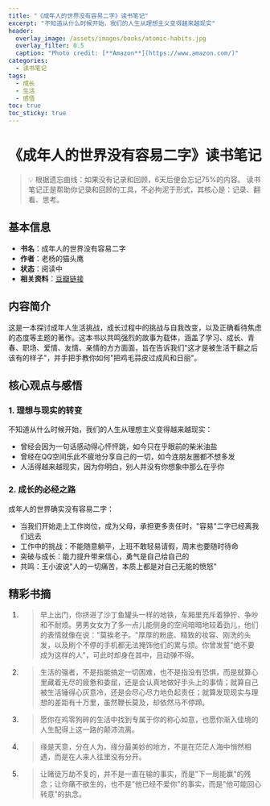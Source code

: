 ```yaml
---
title: "《成年人的世界没有容易二字》读书笔记"
excerpt: "不知道从什么时候开始，我们的人生从理想主义变得越来越现实"
header:
  overlay_image: /assets/images/books/atomic-habits.jpg
  overlay_filter: 0.5
  caption: "Photo credit: [**Amazon**](https://www.amazon.com/)"
categories:
  - 读书笔记
tags:
  - 成长
  - 生活
  - 感悟
toc: true
toc_sticky: true
---
```



# 《成年人的世界没有容易二字》读书笔记

> 💡 根据遗忘曲线：如果没有记录和回顾，6天后便会忘记75%的内容。
> 读书笔记正是帮助你记录和回顾的工具，不必拘泥于形式，其核心是：记录、翻看、思考。

## 基本信息

- **书名**：成年人的世界没有容易二字
- **作者**：老杨的猫头鹰
- **状态**：阅读中
- **相关资料**：[豆瓣链接](https://book.douban.com/subject/35685651/)

## 内容简介

这是一本探讨成年人生活挑战，成长过程中的挑战与自我改变，以及正确看待焦虑的态度等主题的著作。这本书以共鸣强烈的故事为载体，涵盖了学习、成长、青春、职场、爱情、友情、亲情的方方面面，旨在告诉我们"这才是被生活干翻之后该有的样子"，并手把手教你如何"把鸡毛蒜皮过成风和日丽"。

## 核心观点与感悟

### 1. 理想与现实的转变

不知道从什么时候开始，我们的人生从理想主义变得越来越现实：
- 曾经会因为一句话感动得心怦怦跳，如今只在乎眼前的柴米油盐
- 曾经在QQ空间乐此不疲地分享自己的一切，如今连朋友圈都不想多发
- 人活得越来越现实，因为你明白，别人并没有你想象中那么在乎你

### 2. 成长的必经之路

成年人的世界确实没有容易二字：
- 当我们开始走上工作岗位，成为父母，承担更多责任时，"容易"二字已经离我们远去
- 工作中的挑战：不能随意躺平，上班不敢轻易请假，周末也要随时待命
- 突破与成长：能力提升带来信心，勇气是自己给自己的
- 共鸣：王小波说"人的一切痛苦，本质上都是对自己无能的愤怒"

## 精彩书摘

1. > 早上出门，你挤进了沙丁鱼罐头一样的地铁，车厢里充斥着狰狞、争吵和不耐烦。男男女女为了多一点儿能侧身的空间暗暗地较着劲儿，他们的表情就像在说："莫挨老子。"厚厚的粉底、精致的妆容、刚洗的头发，以及刷个不停的手机都无法掩饰他们的累与烦。你曾发誓"绝不要成为这样的人"，可此时却身在其中，且动弹不得。

2. > 生活的强者，不是指能搞定一切困难，也不是指没有恐惧，而是就算心里藏着无尽的疲惫和委屈，还是会认真地做好手头上的事情；就算自己被生活锤得心灰意冷，还是会尽心尽力地负起责任；就算发现现实与理想的差距有十万里，虽然鞭长莫及，却依然马不停蹄。

3. > 愿你在鸡零狗碎的生活中找到专属于你的称心如意，也愿你渐入佳境的人生配得上这一路的颠沛流离。

4. > 缘是天意，分在人为。缘分最美妙的地方，不是在茫茫人海中悄然相遇，而是在人来人往里没有分开。

5. > 让赌徒万劫不复的，并不是一直在输的事实，而是"下一局能赢"的残念；让你痛不欲生的，也不是"他已经不爱你"的事实，而是"他可能回心转意"的执念。
